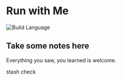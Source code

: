 # Run with Me 

![Build Language](https://img.shields.io/badge/Swift-Doc-red)

## Take some notes here

Everything you saw, you learned is welcome.

stash check

